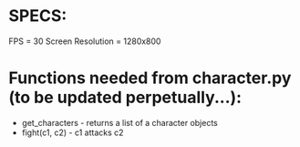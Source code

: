 # SPECS:

FPS = 30
Screen Resolution = 1280x800

# Functions needed from character.py (to be updated perpetually...):  
- get_characters - returns a list of a character objects  
- fight(c1, c2) - c1 attacks c2  
